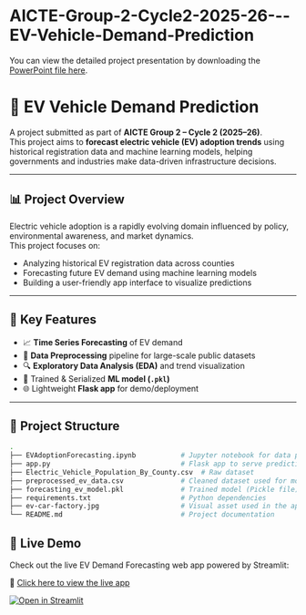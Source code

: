 # AICTE-Group-2-Cycle2-2025-26---EV-Vehicle-Demand-Prediction

You can view the detailed project presentation by downloading the [PowerPoint file here](Week_3_Project_PPT_Template1.pptx).


# 🚗 EV Vehicle Demand Prediction

A project submitted as part of **AICTE Group 2 – Cycle 2 (2025–26)**.  
This project aims to **forecast electric vehicle (EV) adoption trends** using historical registration data and machine learning models, helping governments and industries make data-driven infrastructure decisions.

---

## 📊 Project Overview

Electric vehicle adoption is a rapidly evolving domain influenced by policy, environmental awareness, and market dynamics.  
This project focuses on:

- Analyzing historical EV registration data across counties
- Forecasting future EV demand using machine learning models
- Building a user-friendly app interface to visualize predictions

---

## 🧠 Key Features

- 📈 **Time Series Forecasting** of EV demand
- 🧹 **Data Preprocessing** pipeline for large-scale public datasets
- 🔍 **Exploratory Data Analysis (EDA)** and trend visualization
- 🧪 Trained & Serialized **ML model (`.pkl`)**
- 🌐 Lightweight **Flask app** for demo/deployment

---

## 📁 Project Structure

```bash
.
├── EVAdoptionForecasting.ipynb           # Jupyter notebook for data processing and modeling
├── app.py                                # Flask app to serve predictions
├── Electric_Vehicle_Population_By_County.csv  # Raw dataset
├── preprocessed_ev_data.csv              # Cleaned dataset used for modeling
├── forecasting_ev_model.pkl              # Trained model (Pickle file)
├── requirements.txt                      # Python dependencies
├── ev-car-factory.jpg                    # Visual asset used in the app/README
└── README.md                             # Project documentation 
```

## 🚀 Live Demo

Check out the live EV Demand Forecasting web app powered by Streamlit:

🔗 [Click here to view the live app](https://evdemandprediction.streamlit.app/)

[![Open in Streamlit](https://static.streamlit.io/badges/streamlit_badge_black_white.svg)](https://evdemandprediction.streamlit.app/)

